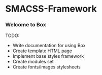 # SMACSS-Framework

### Welcome to Box

TODO:
* Write documentation for using Box
* Create template HTML page
* Implement base styles framework
* Create modules set
* Create fonts/images stylesheets